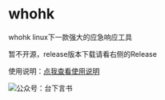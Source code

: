 # whohk
whohk linux下一款强大的应急响应工具

暂不开源，release版本下载请看右侧的Release

使用说明：[点我查看使用说明](https://mp.weixin.qq.com/s?__biz=MzIyNDkwNjQ5Ng==&mid=2247484224&idx=1&sn=616be624b7936abef282c5611f710a6a&chksm=e8069f2fdf71163973a712de55de80b042fb6224fa9179b4a655b5fe2e5be647f63d7f038e60&token=1653316416&lang=zh_CN#rd)

![公众号：台下言书](https://github.com/heikanet/whohk/blob/master/%E5%85%AC%E4%BC%97%E5%8F%B7%EF%BC%9A%E5%8F%B0%E4%B8%8B%E8%A8%80%E4%B9%A6.jpg)
